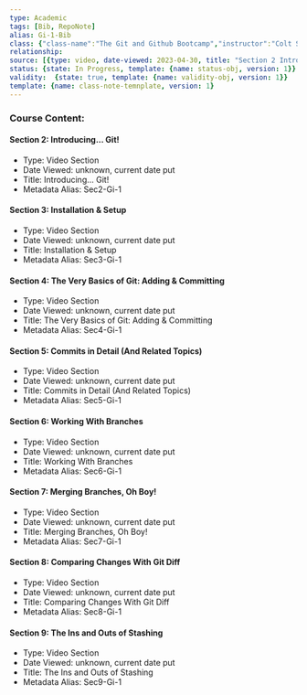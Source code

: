 ```yaml
---
type: Academic
tags: [Bib, RepoNote]
alias: Gi-1-Bib
class: {"class-name":"The Git and Github Bootcamp","instructor":"Colt Steele","medium":"Online Course","start-date":"2023-04-25","online-platform":"Udemy","length":"17 hours","class-alias":"Gi-1","template":{"name":"class-online-course-obj","version":1}}
relationship: 
source: [{type: video, date-viewed: 2023-04-30, title: "Section 2 Introducing... Git", class-alias: Gi-1, source-alias: Sec2-Gi-1, template: {name: source-video-obj, version: 1}}, {type: video, date-viewed: 2023-04-30, title: "Section 3 Installation & Setup", class-alias: Gi-1, source-alias: Sec3-Gi-1, template: {name: source-video-obj, version: 1}}, {type: video, date-viewed: 2023-05-01, title: "Section 4 The Very Basics of Git: Adding and Committing", class-alias: Gi-1, source-alias: Sec4-Gi-1, template: {name: source-video-obj, version: 1}}, {type: video, date-viewed: 2023-05-01, title: "Section 5 Commits in Detail (And Related Topics)", class-alias: Gi-1, source-alias: Sec5-Gi-1, template: {name: source-video-obj, version: 1}}, {type: video, date-viewed: 2023-05-01, title: "Section 6 Working With Branches", class-alias: Gi-1, source-alias: Sec6-Gi-1, template: {name: source-video-obj, version: 1}}, {type: video, date-viewed: 2023-05-03, title: "Section 7 Merging Branches, Oh Boy!", class-alias: Gi-1, source-alias: Sec7-Gi-1, template: {name: source-video-obj, version: 1}}, {type: video, date-viewed: 2023-05-04, title: "Section 8 Comparing Changes With Git Diff", class-alias: Gi-1, source-alias: Sec8-Gi-1, template: {name: source-video-obj, version: 1}}, {type: video, date-viewed: 2023-05-05, title: "Section 9 The Ins and Outs of Stashing", class-alias: Gi-1, source-alias: Sec9-Gi-1, template: {name: source-video-obj, version: 1}}]
status: {state: In Progress, template: {name: status-obj, version: 1}}
validity:  {state: true, template: {name: validity-obj, version: 1}}
template: {name: class-note-temnplate, version: 1}
---
```


### Course Content:

#### Section 2: Introducing... Git! 
- Type: Video Section
- Date Viewed: unknown, current date put
- Title: Introducing... Git!
- Metadata Alias: Sec2-Gi-1

#### Section 3: Installation & Setup
- Type: Video Section
- Date Viewed: unknown, current date put
- Title: Installation & Setup
- Metadata Alias: Sec3-Gi-1

#### Section 4: The Very Basics of Git: Adding & Committing 
- Type: Video Section
- Date Viewed: unknown, current date put
- Title: The Very Basics of Git: Adding & Committing
- Metadata Alias: Sec4-Gi-1

#### Section 5: Commits in Detail (And Related Topics)
- Type: Video Section
- Date Viewed: unknown, current date put
- Title: Commits in Detail (And Related Topics)
- Metadata Alias: Sec5-Gi-1

#### Section 6: Working With Branches
- Type: Video Section
- Date Viewed: unknown, current date put
- Title: Working With Branches
- Metadata Alias: Sec6-Gi-1

#### Section 7: Merging Branches, Oh Boy!
- Type: Video Section
- Date Viewed: unknown, current date put
- Title: Merging Branches, Oh Boy!
- Metadata Alias: Sec7-Gi-1

#### Section 8: Comparing Changes With Git Diff
- Type: Video Section
- Date Viewed: unknown, current date put
- Title: Comparing Changes With Git Diff
- Metadata Alias: Sec8-Gi-1

#### Section 9: The Ins and Outs of Stashing
- Type: Video Section
- Date Viewed: unknown, current date put
- Title: The Ins and Outs of Stashing
- Metadata Alias: Sec9-Gi-1
